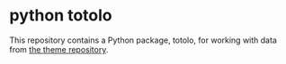 # python totolo

This repository contains a Python package, totolo,
for working with data from [the theme repository](https://github.com/theme-ontology/theming/).
